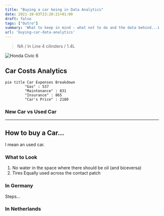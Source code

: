 ```yaml
---
title: "Buying a car being in Data Analytics"
date: 2021-10-03T23:20:21+01:00
draft: false
tags: ["Outro"]
summary: 'What to keep in mind - what not to do and the data behind...When buying a car.'
url: 'buying-car-data-analytics'
---
```


> NA / In Line 4 cilinders / 1.4L

![Honda Civic 6](/blog_img/outro/honda-road.jpg)

## Car Costs Analytics


```mermaid
pie title Car Expenses Breakdown
         "Gas" : 537
         "Maintenance" : 831
         "Insurance" : 865
         "Car's Price" : 2180
```

### New Car vs Used Car



---

## How to buy a Car...

I mean an used car.

### What to Look

1. No water in the space where there should be oil (and biceversa)
2. Tires Equally used across the contact patch

### In Germany

Steps...

### In Netherlands